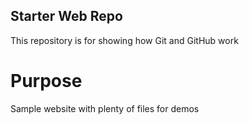 ## Starter Web Repo

This repository is for showing how Git and GitHub work

# Purpose

Sample website with plenty of files for demos